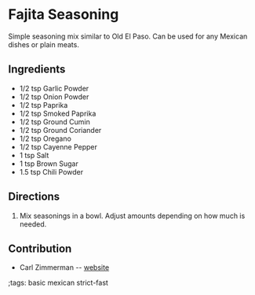 # Fajita Seasoning

Simple seasoning mix similar to Old El Paso. Can be used for any Mexican dishes or plain meats.

## Ingredients

- 1/2 tsp Garlic Powder
- 1/2 tsp Onion Powder
- 1/2 tsp Paprika
- 1/2 tsp Smoked Paprika
- 1/2 tsp Ground Cumin
- 1/2 tsp Ground Coriander
- 1/2 tsp Oregano
- 1/2 tsp Cayenne Pepper
- 1 tsp Salt
- 1 tsp Brown Sugar
- 1.5 tsp Chili Powder

## Directions

1. Mix seasonings in a bowl. Adjust amounts depending on how much is needed.

## Contribution

- Carl Zimmerman -- [website](https://codingwithcarl.com)

;tags: basic mexican strict-fast
